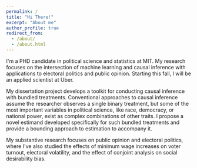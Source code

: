 ```yaml
---
permalink: /
title: "Hi There!"
excerpt: "About me"
author_profile: true
redirect_from: 
  - /about/
  - /about.html
---
```


I'm a PHD candidate in political science and statistics at MIT. My research focuses on the intersection of machine learning and causal inference with applications to electoral politics and public opinion. Starting this fall, I will be an applied scientist at Uber.

My dissertation project develops a toolkit for conducting causal inference with bundled treatments. Conventional approaches to causal inference assume the researcher observes a single binary treatment, but some of the most important variables in political science, like race, democracy, or national power, exist as complex combinations of other traits. I propose a novel estimand developed specifically for such bundled treatments and provide a bounding approach to estimation to accompany it.

My substantive research focuses on public opinion and electoral politics, where I've also studied the effects of minimum wage increases on voter turnout, electoral volatility, and the effect of conjoint analysis on social desirability bias.
